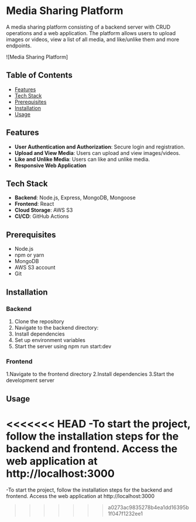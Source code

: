 # Media Sharing Platform

A media sharing platform consisting of a backend server with CRUD operations and a web application. The platform allows users to upload images or videos, view a list of all media, and like/unlike them and more endpoints.

![Media Sharing Platform]

## Table of Contents

- [Features](#features)
- [Tech Stack](#tech-stack)
- [Prerequisites](#prerequisites)
- [Installation](#installation)
- [Usage](#usage)
## Features

- **User Authentication and Authorization**: Secure login and registration.
- **Upload and View Media**: Users can upload and view images/videos.
- **Like and Unlike Media**: Users can like and unlike media.
- **Responsive Web Application**

## Tech Stack

- **Backend**: Node.js, Express, MongoDB, Mongoose
- **Frontend**: React
- **Cloud Storage**: AWS S3
- **CI/CD**: GitHub Actions

## Prerequisites  

- Node.js
- npm or yarn
- MongoDB
- AWS S3 account
- Git
  
## Installation

### Backend

1. Clone the repository
2. Navigate to the backend directory:
3. Install dependencies
4. Set up environment variables
5. Start the server using npm run start:dev
### Frontend
1.Navigate to the frontend directory
2.Install dependencies
3.Start the development server


## Usage
<<<<<<< HEAD
-To start the project, follow the installation steps for the backend and frontend. Access the web application at http://localhost:3000
=======
-To start the project, follow the installation steps for the backend and frontend. Access the web application at http://localhost:3000
>>>>>>> a0273ac9835278b4ea1dd16395b1f047f1232ee1
